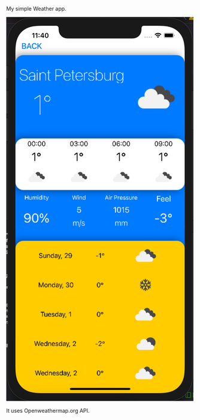 My simple Weather app.

![alt text](Screenshots/mainscreen.png "Main screen of my app")​



It uses Openweathermap.org API.
